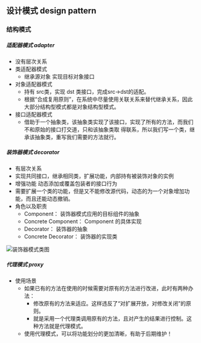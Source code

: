 ## 设计模式 design pattern

### 结构模式

##### 适配器模式 adapter
  * 没有层次关系
  * 类适配器模式
    * 继承源对象 实现目标对象接口
  * 对象适配器模式
    * 持有 src类，实现 dst 类接口，完成src->dst的适配。
    * 根据“合成复用原则”，在系统中尽量使用关联关系来替代继承关系，因此大部分结构型模式都是对象结构型模式。
  * 接口适配器模式
    * 借助于一个抽象类，该抽象类实现了该接口，实现了所有的方法，而我们不和原始的接口打交道，只和该抽象类取
      得联系，所以我们写一个类，继承该抽象类，重写我们需要的方法就行。
      
##### 装饰器模式 decorator
  * 有层次关系
  * 实现共同接口，继承相同类，扩展功能，内部持有被装饰对象的实例
  * 增强功能 动态添加或覆盖包装者的接口行为
  * 需要扩展一个类的功能，但是又不能修改源代码，动态的为一个对象增加功能，而且还能动态撤销。
  * 角色以及职责
    * Component： 装饰器模式应用的目标组件的抽象
    * Concrete Component： Component 的具体实现
    * Decorator： 装饰器的抽象
    * Concrete Decorator： 装饰器的实现类
  
  ![装饰器模式类图](https://images2017.cnblogs.com/blog/999804/201710/999804-20171027104657695-321042156.png)
  
##### 代理模式 proxy 

  * 使用场景
    * 如果已有的方法在使用的时候需要对原有的方法进行改进，此时有两种办法：
      * 修改原有的方法来适应。这样违反了“对扩展开放，对修改关闭”的原则。
      * 就是采用一个代理类调用原有的方法，且对产生的结果进行控制。这种方法就是代理模式。
    * 使用代理模式，可以将功能划分的更加清晰，有助于后期维护！